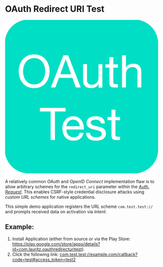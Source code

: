 # OAuth Redirect URI Test

![App Icon](oauth_test_app_icon.png)

A relatively common *OAuth* and *OpenID Connect* implementation flaw is to allow arbitrary schemes for the `redirect_uri` parameter within the [*Auth. 
Request*](https://datatracker.ietf.org/doc/html/rfc6749#section-4.1.1). This enables CSRF-style credential disclosure attacks using *custom URL schemes* for native applications.

This simple demo application registers the URL scheme `com.test.test://` and prompts received data on activation via *Intent*.

## Example:
1. Install Application (either from source or via the Play Store: https://play.google.com/store/apps/details?id=com.lauritz.oauthredirecturitest).
2. Click the following link: [com.test.test://example.com/callback?code=test#access_token=test2](com.test.test://example.com/callback?code=test#access_token=test2)
